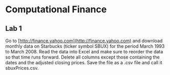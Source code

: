 # Computational Finance #
## Lab 1 ##

Go to [http://finance.yahoo.com](http://finance.yahoo.com) and download monthly data on Starbucks (ticker symbol SBUX) for the period March 1993 to March 2008. Read the data into Excel and make sure to reorder the data so that time runs forward. Delete all columns except those containing the dates and the adjusted closing prices. Save the file as a .csv file and call it sbuxPrices.csv.